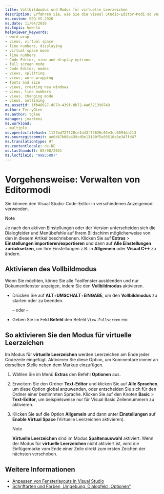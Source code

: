 ```yaml
---
title: Vollbildmodus und Modus für virtuelle Leerzeichen
description: Erfahren Sie, wie Sie die Visual Studio-Editor-Modi so verwalten können, dass alle Tools und Fenster für Sie optimal angezeigt werden.
ms.custom: SEO-VS-2020
ms.date: 11/04/2016
ms.topic: how-to
helpviewer_keywords:
- word wrap
- views, virtual space
- line numbers, displaying
- virtual space mode
- line numbers
- Code Editor, view and display options
- full screen mode
- Code Editor, modes
- views, splitting
- views, word wrapping
- fonts and size
- views, creating new windows
- views, line numbers
- views, changing mode
- views, outlining
ms.assetid: 1fb48027-d870-439f-8b72-4a0321390748
author: TerryGLee
ms.author: tglee
manager: jmartens
ms.workload:
- multiple
ms.openlocfilehash: 112fbd727f28ce1dd3f72626c03e3cc6594da213
ms.sourcegitcommit: ae6d47b09a439cd0e13180f5e89510e3e347fd47
ms.translationtype: HT
ms.contentlocale: de-DE
ms.lasthandoff: 02/08/2021
ms.locfileid: "99935887"
---
```

# <a name="how-to-manage-editor-modes"></a>Vorgehensweise: Verwalten von Editormodi

Sie können den Visual Studio-Code-Editor in verschiedenen Anzeigemodi verwenden.

> [!NOTE]
> Je nach den aktiven Einstellungen oder der Version unterscheiden sich die Dialogfelder und Menübefehle auf Ihrem Bildschirm möglicherweise von den in diesem Artikel beschriebenen. Klicken Sie auf **Extras** > **Einstellungen importieren/exportieren** und dann auf **Alle Einstellungen zurücksetzen**, um Ihre Einstellungen z.B. in **Allgemein** oder **Visual C++** zu ändern.

## <a name="enable-full-screen-mode"></a>Aktivieren des Vollbildmodus

Wenn Sie möchten, könne Sie alle Toolfenster ausblenden und nur Dokumentfenster anzeigen, indem Sie den **Vollbildmodus** aktivieren.

- Drücken Sie auf **ALT**+**UMSCHALT**+**EINGABE**, um den **Vollbildmodus** zu starten oder zu beenden.

     – oder –

- Geben Sie im Feld **Befehl** den Befehl `View.Fullscreen` ein.

## <a name="enable-virtual-space-mode"></a>So aktivieren Sie den Modus für virtuelle Leerzeichen

Im Modus für **virtuelle Leerzeichen** werden Leerzeichen am Ende jeder Codezeile eingefügt. Aktivieren Sie diese Option, um Kommentare immer an derselben Stelle neben dem Markup einzufügen.

1. Wählen Sie im Menü **Extras** den Befehl **Optionen** aus.

2. Erweitern Sie den Ordner **Text-Editor** und klicken Sie auf **Alle Sprachen**, um diese Option global anzuwenden, oder entscheiden Sie sich für den Ordner einer bestimmten Sprache. Klicken Sie auf den Knoten **Basic** > **Text-Editor**, um beispielsweise nur für Visual Basic Zeilennummern zu aktivieren.

3. Klicken Sie auf die Option **Allgemein** und dann unter **Einstellungen** auf **Enable Virtual Space** (Virtuelle Leerzeichen aktivieren).

    > [!NOTE]
    > **Virtuelle Leerzeichen** sind im Modus **Spaltenauswahl** aktiviert. Wenn der Modus für **virtuelle Leerzeichen** nicht aktiviert ist, wird die Einfügemarke vom Ende einer Zeile direkt zum ersten Zeichen der nächsten verschoben.

## <a name="see-also"></a>Weitere Informationen

- [Anpassen von Fensterlayouts in Visual Studio](../ide/customizing-window-layouts-in-visual-studio.md)
- [Schriftarten und Farben, Umgebung, Dialogfeld „Optionen“](../ide/reference/fonts-and-colors-environment-options-dialog-box.md)
